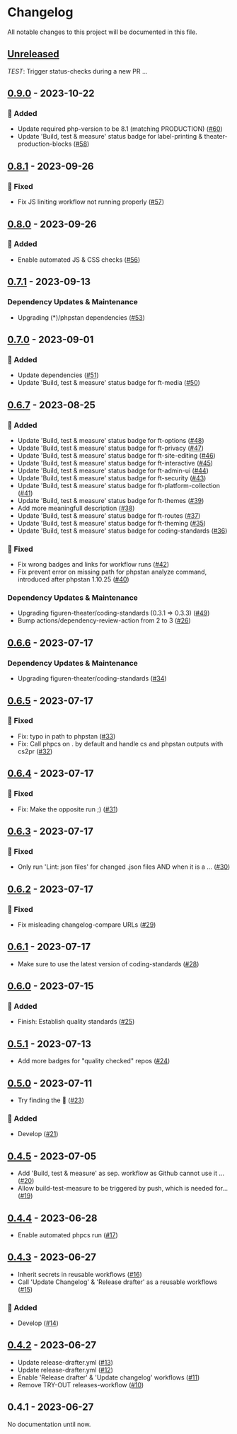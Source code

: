 # Changelog

All notable changes to this project will be documented in this file.

## [Unreleased](https://github.com/figuren-theater/code-quality/compare/0.9.0...HEAD)

*TEST*: Trigger status-checks during a new PR ...


## [0.9.0](https://github.com/figuren-theater/code-quality/compare/0.8.1...0.9.0) - 2023-10-22

### 🚀 Added

- Update required php-version to be 8.1 (matching PRODUCTION) ([#60](https://github.com/figuren-theater/code-quality/pull/60))
- Update 'Build, test & measure' status badge for label-printing & theater-production-blocks ([#58](https://github.com/figuren-theater/code-quality/pull/58))

## [0.8.1](https://github.com/figuren-theater/code-quality/compare/0.8.0...0.8.1) - 2023-09-26

### 🐛 Fixed

- Fix JS liniting workflow not running properly ([#57](https://github.com/figuren-theater/code-quality/pull/57))

## [0.8.0](https://github.com/figuren-theater/code-quality/compare/0.7.1...0.8.0) - 2023-09-26

### 🚀 Added

- Enable automated JS & CSS checks ([#56](https://github.com/figuren-theater/code-quality/pull/56))

## [0.7.1](https://github.com/figuren-theater/code-quality/compare/0.7.0...0.7.1) - 2023-09-13

### Dependency Updates & Maintenance

- Upgrading (*)/phpstan dependencies ([#53](https://github.com/figuren-theater/code-quality/pull/53))

## [0.7.0](https://github.com/figuren-theater/code-quality/compare/0.6.7...0.7.0) - 2023-09-01

### 🚀 Added

- Update dependencies ([#51](https://github.com/figuren-theater/code-quality/pull/51))
- Update 'Build, test & measure' status badge for ft-media ([#50](https://github.com/figuren-theater/code-quality/pull/50))

## [0.6.7](https://github.com/figuren-theater/code-quality/compare/0.6.6...0.6.7) - 2023-08-25

### 🚀 Added

- Update 'Build, test & measure' status badge for ft-options ([#48](https://github.com/figuren-theater/code-quality/pull/48))
- Update 'Build, test & measure' status badge for ft-privacy ([#47](https://github.com/figuren-theater/code-quality/pull/47))
- Update 'Build, test & measure' status badge for ft-site-editing ([#46](https://github.com/figuren-theater/code-quality/pull/46))
- Update 'Build, test & measure' status badge for ft-interactive ([#45](https://github.com/figuren-theater/code-quality/pull/45))
- Update 'Build, test & measure' status badge for ft-admin-ui ([#44](https://github.com/figuren-theater/code-quality/pull/44))
- Update 'Build, test & measure' status badge for ft-security ([#43](https://github.com/figuren-theater/code-quality/pull/43))
- Update 'Build, test & measure' status badge for ft-platform-collection ([#41](https://github.com/figuren-theater/code-quality/pull/41))
- Update 'Build, test & measure' status badge for ft-themes ([#39](https://github.com/figuren-theater/code-quality/pull/39))
- Add more meaningfull description ([#38](https://github.com/figuren-theater/code-quality/pull/38))
- Update 'Build, test & measure' status badge for ft-routes ([#37](https://github.com/figuren-theater/code-quality/pull/37))
- Update 'Build, test & measure' status badge for ft-theming ([#35](https://github.com/figuren-theater/code-quality/pull/35))
- Update 'Build, test & measure' status badge for coding-standards ([#36](https://github.com/figuren-theater/code-quality/pull/36))

### 🐛 Fixed

- Fix wrong badges and links for workflow runs ([#42](https://github.com/figuren-theater/code-quality/pull/42))
- Fix prevent error on missing path for phpstan analyze command, introduced after phpstan 1.10.25 ([#40](https://github.com/figuren-theater/code-quality/pull/40))

### Dependency Updates & Maintenance

- Upgrading figuren-theater/coding-standards (0.3.1 => 0.3.3) ([#49](https://github.com/figuren-theater/code-quality/pull/49))
- Bump actions/dependency-review-action from 2 to 3 ([#26](https://github.com/figuren-theater/code-quality/pull/26))

## [0.6.6](https://github.com/figuren-theater/code-quality/compare/0.6.5...0.6.6) - 2023-07-17

### Dependency Updates & Maintenance

- Upgrading figuren-theater/coding-standards ([#34](https://github.com/figuren-theater/code-quality/pull/34))

## [0.6.5](https://github.com/figuren-theater/code-quality/compare/0.6.4...0.6.5) - 2023-07-17

### 🐛 Fixed

- Fix: typo in path to phpstan ([#33](https://github.com/figuren-theater/code-quality/pull/33))
- Fix: Call phpcs on . by default and handle cs and phpstan outputs with cs2pr ([#32](https://github.com/figuren-theater/code-quality/pull/32))

## [0.6.4](https://github.com/figuren-theater/code-quality/compare/0.6.3...0.6.4) - 2023-07-17

### 🐛 Fixed

- Fix: Make the opposite run ;) ([#31](https://github.com/figuren-theater/code-quality/pull/31))

## [0.6.3](https://github.com/figuren-theater/code-quality/compare/0.6.2...0.6.3) - 2023-07-17

### 🐛 Fixed

- Only run 'Lint: json files' for changed .json files AND when it is a … ([#30](https://github.com/figuren-theater/code-quality/pull/30))

## [0.6.2](https://github.com/figuren-theater/code-quality/compare/0.6.1...0.6.2) - 2023-07-17

### 🐛 Fixed

- Fix misleading changelog-compare URLs ([#29](https://github.com/figuren-theater/code-quality/pull/29))

## [0.6.1](https://github.com/figuren-theater/code-quality/compare/0.6.0...0.6.1) - 2023-07-17

- Make sure to use the latest version of coding-standards ([#28](https://github.com/figuren-theater/code-quality/pull/28))

## [0.6.0](https://github.com/figuren-theater/code-quality/compare/0.5.1...0.6.0) - 2023-07-15

### 🚀 Added

- Finish: Establish quality standards ([#25](https://github.com/figuren-theater/code-quality/pull/25))

## [0.5.1](https://github.com/figuren-theater/code-quality/compare/0.5.0...0.5.1) - 2023-07-13

- Add more badges for "quality checked" repos ([#24](https://github.com/figuren-theater/code-quality/pull/24))

## [0.5.0](https://github.com/figuren-theater/code-quality/compare/0.4.5...0.5.0) - 2023-07-11

- Try finding the :bug:  ([#23](https://github.com/figuren-theater/code-quality/pull/23))

### 🚀 Added

- Develop ([#21](https://github.com/figuren-theater/code-quality/pull/21))

## [0.4.5](https://github.com/figuren-theater/code-quality/compare/0.4.4...0.4.5) - 2023-07-05

- Add 'Build, test & measure' as sep. workflow as Github cannot use it … ([#20](https://github.com/figuren-theater/code-quality/pull/20))
- Allow build-test-measure to be triggered by push, which is needed for… ([#19](https://github.com/figuren-theater/code-quality/pull/19))

## [0.4.4](https://github.com/figuren-theater/code-quality/compare/0.4.3...0.4.4) - 2023-06-28

- Enable automated phpcs run ([#17](https://github.com/figuren-theater/code-quality/pull/17))

## [0.4.3](https://github.com/figuren-theater/code-quality/compare/0.4.2...0.4.3) - 2023-06-27

- Inherit secrets in reusable workflows ([#16](https://github.com/figuren-theater/code-quality/pull/16))
- Call 'Update Changelog' & 'Release drafter' as a reusable workflows ([#15](https://github.com/figuren-theater/code-quality/pull/15))

### 🚀 Added

- Develop ([#14](https://github.com/figuren-theater/code-quality/pull/14))

## [0.4.2](https://github.com/figuren-theater/code-quality/compare/0.4.1...0.4.2) - 2023-06-27

- Update release-drafter.yml ([#13](https://github.com/figuren-theater/code-quality/pull/13))
- Update release-drafter.yml ([#12](https://github.com/figuren-theater/code-quality/pull/12))
- Enable 'Release drafter' & 'Update changelog' workflows ([#11](https://github.com/figuren-theater/code-quality/pull/11))
- Remove TRY-OUT releases-workflow ([#10](https://github.com/figuren-theater/code-quality/pull/10))

## 0.4.1 - 2023-06-27

No documentation until now.
